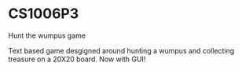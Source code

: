 # CS1006P3
Hunt the wumpus game

Text based game desgigned around hunting a wumpus and collecting treasure on a 20X20 board. Now with GUI!
